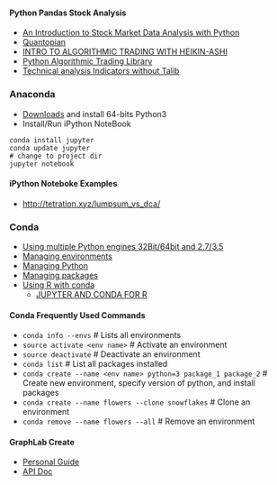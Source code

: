 #### Python Pandas Stock Analysis
* [An Introduction to Stock Market Data Analysis with Python](https://ntguardian.wordpress.com/2016/09/19/introduction-stock-market-data-python-1/)
* [Quantopian](https://www.quantopian.com/home)
* [INTRO TO ALGORITHMIC TRADING WITH HEIKIN-ASHI](https://quantiacs.com/Blog/Intro-to-Algorithmic-Trading-with-Heikin-Ashi.aspx)
* [Python Algorithmic Trading Library](http://gbeced.github.io/pyalgotrade/)
* [Technical analysis Indicators without Talib](https://www.quantopian.com/posts/technical-analysis-indicators-without-talib-code)

### Anaconda
* [Downloads](https://www.continuum.io/downloads) and install 64-bits Python3
* Install/Run iPython NoteBook
```
conda install jupyter
conda update jupyter
# change to project dir
jupyter notebook
```
#### iPython Noteboke Examples
* http://tetration.xyz/lumpsum_vs_dca/

### Conda
* [Using multiple Python engines 32Bit/64bit and 2.7/3.5](http://stackoverflow.com/questions/33709391/using-multiple-python-engines-32bit-64bit-and-2-7-3-5)
* [Managing environments](https://conda.io/docs/using/envs.html)
* [Managing Python](https://conda.io/docs/py2or3.html)
* [Managing packages](https://conda.io/docs/using/pkgs.html)
* [Using R with conda](https://conda.io/docs/r-with-conda.html)
  + [JUPYTER AND CONDA FOR R](https://www.continuum.io/blog/developer/jupyter-and-conda-r)

#### Conda Frequently Used Commands
* ```conda info --envs```  # Lists all environments
* ```source activate <env name>```  # Activate an environment
* ```source deactivate```  # Deactivate an environment
* ```conda list```  # List all packages installed
* ```conda create --name <env name> python=3 package_1 package_2```  # Create new environment, specify version of python, and install packages
* ```conda create --name flowers --clone snowflakes```  # Clone an environment
* ```conda remove --name flowers --all```  # Remove an environment

#### GraphLab Create
* [Personal Guide]( https://turi.com/download/install-graphlab-create.html?email=time2036%40gmail.com&key=0360-B08B-4F11-BC43-60C5-4A1E-AB71-8BF4&utm_medium=email&utm_source=transactional&utm_campaign=beta_registration_confirmation)
* [API Doc](https://turi.com/products/create/docs/)
